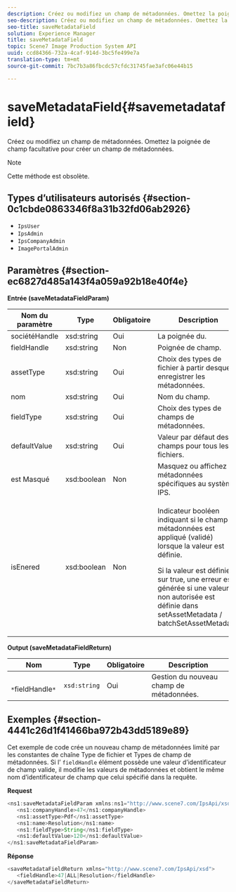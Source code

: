 ```yaml
---
description: Créez ou modifiez un champ de métadonnées. Omettez la poignée de champ facultative pour créer un champ de métadonnées.
seo-description: Créez ou modifiez un champ de métadonnées. Omettez la poignée de champ facultative pour créer un champ de métadonnées.
seo-title: saveMetadataField
solution: Experience Manager
title: saveMetadataField
topic: Scene7 Image Production System API
uuid: ccd84366-732a-4caf-914d-3bc5fe499e7a
translation-type: tm+mt
source-git-commit: 7bc7b3a86fbcdc57cfdc31745fae3afc06e44b15

---
```



# saveMetadataField{#savemetadatafield}

Créez ou modifiez un champ de métadonnées. Omettez la poignée de champ facultative pour créer un champ de métadonnées.

>[!NOTE]
>
>Cette méthode est obsolète.

## Types d’utilisateurs autorisés {#section-0c1cbde0863346f8a31b32fd06ab2926}

* `IpsUser`
* `IpsAdmin`
* `IpsCompanyAdmin`
* `ImagePortalAdmin`

## Paramètres {#section-ec6827d485a143f4a059a92b18e40f4e}

**Entrée (saveMetadataFieldParam)**

<table id="table_C944A44352F2475A89CE86F3DB1B648A"> 
 <thead> 
  <tr> 
   <th colname="col1" class="entry"> Nom du paramètre </th> 
   <th colname="col2" class="entry"> Type </th> 
   <th colname="col3" class="entry"> Obligatoire </th> 
   <th colname="col4" class="entry"> Description </th> 
  </tr> 
 </thead>
 <tbody> 
  <tr> 
   <td colname="col1"> <span class="codeph"> <span class="varname"> sociétéHandle</span></span> </td> 
   <td colname="col2"> <span class="codeph"> xsd:string</span> </td> 
   <td colname="col3"> Oui </td> 
   <td colname="col4"> La poignée du. </td> 
  </tr> 
  <tr> 
   <td colname="col1"> <span class="codeph"> <span class="varname"> fieldHandle</span></span> </td> 
   <td colname="col2"> <span class="codeph"> xsd:string</span> </td> 
   <td colname="col3"> Non </td> 
   <td colname="col4"> Poignée de champ. </td> 
  </tr> 
  <tr> 
   <td colname="col1"> <span class="codeph"> <span class="varname"> assetType</span></span> </td> 
   <td colname="col2"> <span class="codeph"> xsd:string</span> </td> 
   <td colname="col3"> Oui </td> 
   <td colname="col4"> Choix des types de fichier à partir desquels enregistrer les métadonnées. </td> 
  </tr> 
  <tr> 
   <td colname="col1"> <span class="codeph"> <span class="varname"> nom</span></span> </td> 
   <td colname="col2"> <span class="codeph"> xsd:string</span> </td> 
   <td colname="col3"> Oui </td> 
   <td colname="col4"> Nom du champ. </td> 
  </tr> 
  <tr> 
   <td colname="col1"> <span class="codeph"> <span class="varname"> fieldType</span></span> </td> 
   <td colname="col2"> <span class="codeph"> xsd:string</span> </td> 
   <td colname="col3"> Oui </td> 
   <td colname="col4"> Choix des types de champs de métadonnées. </td> 
  </tr> 
  <tr> 
   <td colname="col1"> <span class="codeph"> <span class="varname"> defaultValue</span></span> </td> 
   <td colname="col2"> <span class="codeph"> xsd:string</span> </td> 
   <td colname="col3"> Oui </td> 
   <td colname="col4"> Valeur par défaut des champs pour tous les fichiers. </td> 
  </tr> 
  <tr> 
   <td colname="col1"> <span class="codeph"> <span class="varname"> est Masqué</span></span> </td> 
   <td colname="col2"> <span class="codeph"> xsd:boolean</span> </td> 
   <td colname="col3"> Non </td> 
   <td colname="col4"> Masquez ou affichez les métadonnées spécifiques au système IPS. </td> 
  </tr> 
  <tr> 
   <td colname="col1"><span class="codeph"><span class="varname"> isEnered</span></span> </td> 
   <td colname="col2"><span class="codeph"> xsd:boolean</span> </td> 
   <td colname="col3"> <p>Non </p> </td> 
   <td colname="col4"> <p>Indicateur booléen indiquant si le champ de métadonnées est appliqué (validé) lorsque la valeur est définie. </p> <p>Si la valeur est définie sur true, une erreur est générée si une valeur non autorisée est définie dans <span class="codeph"> setAssetMetadata</span> /<span class="codeph"> batchSetAssetMetadata</span>. </p> </td> 
  </tr> 
 </tbody> 
</table>

**Output (saveMetadataFieldReturn)**

| Nom | Type | Obligatoire | Description |
|---|---|---|---|
| ` *`fieldHandle`*` | `xsd:string` | Oui | Gestion du nouveau champ de métadonnées. |

## Exemples {#section-4441c26d1f41466ba972b43dd5189e89}

Cet exemple de code crée un nouveau champ de métadonnées limité par les constantes de chaîne Type de fichier et Types de champ de métadonnées. Si l’ `fieldHandle` élément possède une valeur d’identificateur de champ valide, il modifie les valeurs de métadonnées et obtient le même nom d’identificateur de champ que celui spécifié dans la requête.

**Request**

```java
<ns1:saveMetadataFieldParam xmlns:ns1="http://www.scene7.com/IpsApi/xsd">
   <ns1:companyHandle>47</ns1:companyHandle>
   <ns1:assetType>Pdf</ns1:assetType>
   <ns1:name>Resolution</ns1:name>
   <ns1:fieldType>String</ns1:fieldType>
   <ns1:defaultValue>120</ns1:defaultValue>
</ns1:saveMetadataFieldParam>
```

**Réponse**

```java
<saveMetadataFieldReturn xmlns="http://www.scene7.com/IpsApi/xsd">
   <fieldHandle>47|ALL|Resolution</fieldHandle>
</saveMetadataFieldReturn>
```

